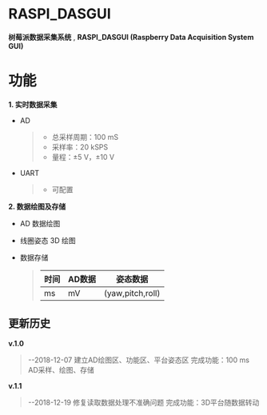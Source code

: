 # RASPI_DASGUI

**树莓派数据采集系统** , **RASPI_DASGUI (Raspberry Data Acquisition System GUI)**

# 功能

**1. 实时数据采集**

 - AD
	> - 总采样周期：100 mS
	 >- 采样率：20 kSPS
	 >- 量程：±5 V，±10 V

 - UART
	> - 可配置

**2. 数据绘图及存储**

 - AD 数据绘图
 
 - 线圈姿态 3D 绘图
 
 - 数据存储
	 >| 时间 | AD数据 | 姿态数据 |
	 >| ----- | --------- | ----------- |
	 >|  ms  |      mV    | (yaw,pitch,roll) |

## 更新历史

**v.1.0**	
> --2018-12-07
> 建立AD绘图区、功能区、平台姿态区
> 完成功能：100 ms AD采样、绘图、存储

**v.1.1**
>--2018-12-19
>修复读取数据处理不准确问题
>完成功能：3D平台随数据转动

<!--stackedit_data:
eyJoaXN0b3J5IjpbLTE4Njg2NjgyODIsLTE0NTkwMTY2NjFdfQ
==
-->